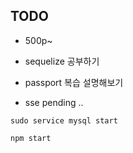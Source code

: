 ## TODO

 - 500p~
 
 - sequelize 공부하기
 - passport 복습 설명해보기
 
- sse pending ..
 
 ```
 sudo service mysql start
 ```
 
 ```
 npm start
 ```